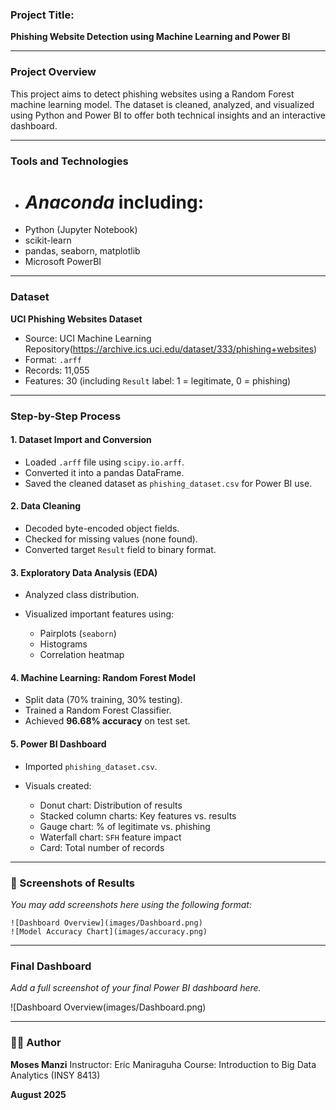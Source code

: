 
### Project Title:

**Phishing Website Detection using Machine Learning and Power BI**

---

### Project Overview

This project aims to detect phishing websites using a Random Forest machine learning model. The dataset is cleaned, analyzed, and visualized using Python and Power BI to offer both technical insights and an interactive dashboard.

---

### Tools and Technologies
* # *Anaconda* including:
* Python (Jupyter Notebook)
* scikit-learn
* pandas, seaborn, matplotlib
* Microsoft PowerBI

---

### Dataset

**UCI Phishing Websites Dataset**

* Source: UCI Machine Learning Repository(https://archive.ics.uci.edu/dataset/333/phishing+websites)
* Format: `.arff`
* Records: 11,055
* Features: 30 (including `Result` label: 1 = legitimate, 0 = phishing)

---

### Step-by-Step Process

#### 1. Dataset Import and Conversion

* Loaded `.arff` file using `scipy.io.arff`.
* Converted it into a pandas DataFrame.
* Saved the cleaned dataset as `phishing_dataset.csv` for Power BI use.

#### 2. Data Cleaning

* Decoded byte-encoded object fields.
* Checked for missing values (none found).
* Converted target `Result` field to binary format.

#### 3. Exploratory Data Analysis (EDA)

* Analyzed class distribution.
* Visualized important features using:

  * Pairplots (`seaborn`)
  * Histograms
  * Correlation heatmap

#### 4. Machine Learning: Random Forest Model

* Split data (70% training, 30% testing).
* Trained a Random Forest Classifier.
* Achieved **96.68% accuracy** on test set.

#### 5. Power BI Dashboard

* Imported `phishing_dataset.csv`.
* Visuals created:

  * Donut chart: Distribution of results
  * Stacked column charts: Key features vs. results
  * Gauge chart: % of legitimate vs. phishing
  * Waterfall chart: `SFH` feature impact
  * Card: Total number of records

---

### 📸 Screenshots of Results

*You may add screenshots here using the following format:*

```
![Dashboard Overview](images/Dashboard.png)
![Model Accuracy Chart](images/accuracy.png)
```

---

### Final Dashboard

*Add a full screenshot of your final Power BI dashboard here.*

![Dashboard Overview(images/Dashboard.png)

---

### 🧑‍💻 Author

**Moses Manzi**
Instructor: Eric Maniraguha
Course: Introduction to Big Data Analytics (INSY 8413)


**August 2025**
